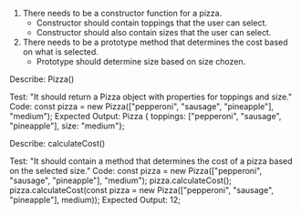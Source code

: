 1. There needs to be a constructor function for a pizza.
	* Constructor should contain toppings that the user can select.
	* Constructor should also contain sizes that the user can select.
2. There needs to be a prototype method that determines the cost based on what is selected.
	* Prototype should determine size based on size chozen.

Describe: Pizza()

Test: "It should return a Pizza object with properties for toppings and size."
Code:
const pizza = new Pizza(["pepperoni", "sausage", "pineapple"], "medium");
Expected Output: Pizza { toppings: ["pepperoni", "sausage", "pineapple"], size: "medium"};

Describe: calculateCost()

Test: "It should contain a method that determines the cost of a pizza based on the selected size."
Code:
const pizza = new Pizza(["pepperoni", "sausage", "pineapple"], "medium");
pizza.calculateCost();
pizza.calculateCost(const pizza = new Pizza(["pepperoni", "sausage", "pineapple"], medium));
Expected Output: 12;

<!-- Test: "The method should determine the cost of a pizza based on the selected toppings."
Code:
const pizza = new Pizza(["pepperoni", "sausage", "pineapple"], medium);
pizza.calculateCost();
pizza.calculateCost(const pizza = new Pizza(["pepperoni", "sausage", "pineapple"], medium));
Expected Output: 13; -->